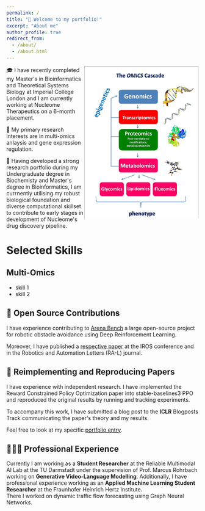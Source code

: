 ```yaml
---
permalink: /
title: "💭 Welcome to my portfolio!"
excerpt: "About me"
author_profile: true
redirect_from: 
  - /about/
  - /about.html
---
```



<img src="/images/Omics.png" alt="Illustration of combining vision and language modalities" style="float: right; width: 300px; margin: 0; padding: 0; border: none;">

🎓 I have recently completed my Master's in Bioinformatics and Theoretical Systems Biology at Imperial College London and I am currently working at Nucleome Therapeutics on a 6-month placement.

🧬 My primary research interests are in multi-omics anlaysis and gene expression regulation. 

🏢 Having developed a strong research portfolio during my Undergraduate degree in Biochemisty and Master's degree in Bioinformatics, I am currnently utilising my robust biological foundation and diverse computational skillset to contribute to early stages in development of Nucleome's drug discovery pipeline. 

# Selected Skills

## Multi-Omics
- skill 1
- skill 2 




## 🤖 Open Source Contributions
I have experience contributing to [Arena Bench](https://github.com/Arena-Rosnav) a large open-source project for robotic obstacle avoidance using Deep Reinforcement Learning.

Moreover, I have published a [respective paper](https://sudo-boris.github.io/publication/2022-Arena-Bench) at the IROS conference and in the Robotics and Automation Letters (RA-L) journal.

## 📜 Reimplementing and Reproducing Papers
I have experience with independent research. I have implemented the Reward Constrained Policy Optimization paper into stable-baselines3 PPO and reproduced the original results by running and tracking experiments.

To accompany this work, I have submitted a blog post to the **ICLR** Blogposts Track communicating the paper's theory and my results.

Feel free to look at my specific [portfolio entry](https://sudo-boris.github.io/portfolio/RCPPO/).

## 👨🏻‍🔬 Professional Experience
Currently I am working as a **Student Researcher** at the Reliable Multimodal AI Lab at the TU Darmstadt under the supervision of Prof. Marcus Rohrbach working on **Generative Video-Language Modelling**.
Additionally, I have professional experience working as an **Applied Machine Learning Student Researcher** at the Fraunhofer Heinrich Hertz Institute. \
There I worked on dynamic traffic flow forecasting using Graph Neural Networks.


